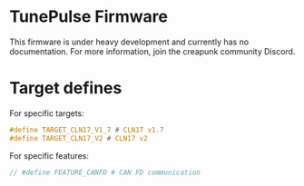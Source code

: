 # TunePulse Firmware

This firmware is under heavy development and currently has no documentation.
For more information, join the creapunk community Discord.

# Target defines

For specific targets:

```c
#define TARGET_CLN17_V1_7 # CLN17 v1.7
#define TARGET_CLN17_V2 # CLN17 v2
```

For specific features:

```c
// #define FEATURE_CANFD # CAN FD communication
```
